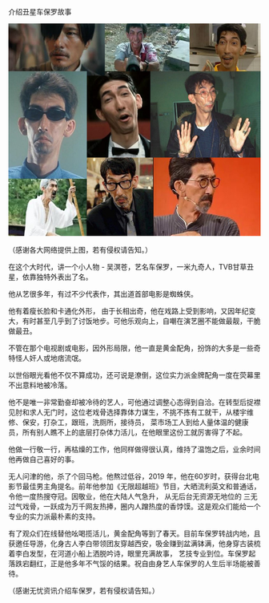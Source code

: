 介绍丑星车保罗故事


![介绍丑星车保罗故事](https://github.com/ywangnccu/ywang/blob/main/images/PaulChe.jpg)

（感谢各大网络提供上图，若有侵权请告知。）

在这个大时代，讲一个小人物 - 吴溟苍，艺名车保罗，一米九奇人，TVB甘草丑星，依靠独特外表出了名。

他从艺很多年，有过不少代表作，其出道首部电影是蜘蛛侠。

他有着瘦长脸和卡通化外形， 由于长相出奇，他在戏路上受到影响，又因年纪变大，有时甚至几乎到了讨饭地步。可他乐观向上，自嘲在演艺圈不能做最靓，干脆做最丑。

不管在那个电视剧或电影，因外形局限，他一直是黄金配角，扮饰的大多是一些奇特怪人奸人或地痞流氓。

以世俗眼光看他不仅不算成功，还可说是潦倒，这位实力派金牌配角一度在荧幕里不出意料地被冷落。

他不是唯一非常勤奋却被冷待的艺人，可他通过调整心态得到自洽。在转型后捉襟见肘和求人无门时，这位老戏骨选择靠体力谋生，不挑不拣有工就干，从楼宇维修、保安，打杂工，跟班，洗厕所，接待员，
菜市场工人到给人量体温的健康员，所有别人瞧不上的底层打杂体力活儿，在他眼里这份工就厉害得了不起。

他做一行敬一行，再枯燥的工作，他同样做得很认真，维持了温饱之后，业余时间他再做自己喜好的事。

无人问津的他，杀了个回马枪。他熬过低谷，2019 年，他在60岁时，获得台北电影节最佳男主角提名。前年他参加《无限超越班》节目，大晒流利英文和普通话，令他一度热搜夺冠。因敬业，他在大陆人气急升，
从无后台无资源无地位的 三无过气戏骨，一跃成为万千网友热捧，圈内人蹭热度的香饽馍。这是观众们能给一个专业的实力派最朴素的支持。

有了观众们在线替他吆喝揽活儿，黄金配角等到了春天。目前车保罗转战内地，且获邀任导游，化身古人李白带领团友穿越西安，吸金赚到盆满钵满，他身穿古装梳着李白发型，在河道小船上洒脱吟诗，眼里充满故事，
艺技专业到位。车保罗起落跌宕翻红，正是他多年不气馁的结果。祝自由身艺人车保罗的人生后半场能被善待。


（感谢无忧资讯介绍车保罗，若有侵权请告知。）

